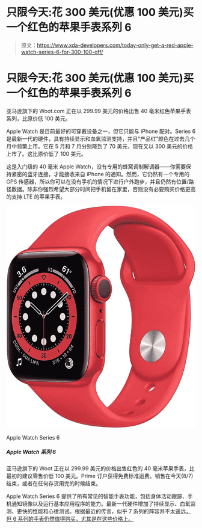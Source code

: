 # 只限今天:花 300 美元(优惠 100 美元)买一个红色的苹果手表系列 6

> 原文：<https://www.xda-developers.com/today-only-get-a-red-apple-watch-series-6-for-300-100-off/>

# 只限今天:花 300 美元(优惠 100 美元)买一个红色的苹果手表系列 6

亚马逊旗下的 Woot.com 正在以 299.99 美元的价格出售 40 毫米红色苹果手表系列，比原价低 100 美元。

Apple Watch 是目前最好的可穿戴设备之一，但它只能与 iPhone 配对。Series 6 是最新一代的硬件，具有持续显示和血氧监测支持，并且“产品红”颜色在过去几个月中频繁上市。它在 5 月和 7 月分别降到了 70 美元，现在又以 300 美元的价格上市了。这比原价低了 100 美元。

这是入门级的 40 毫米 Apple Watch，没有专用的蜂窝调制解调器——你需要保持紧密的蓝牙连接，才能接收来自 iPhone 的通知。然而，它仍然有一个专用的 GPS 传感器，所以你可以在没有手机的情况下进行户外跑步，并且仍然有位置/路径数据。除非你强烈希望大部分时间把手机留在家里，否则没有必要购买价格更高的支持 LTE 的苹果手表。

 <picture>![Amazon-owned Woot is selling the red 40mm Apple Watch for $299.99, $100 below the original MSRP. Prime subscribers get free standard shipping. The sale ends today (8/7), or whenever stock runs out.](img/8a3356f25867281d4d8a8e5d5177c992.png)</picture> 

Apple Watch Series 6

##### Apple Watch 系列 6

亚马逊旗下的 Woot 正在以 299.99 美元的价格出售红色的 40 毫米苹果手表，比最初的建议零售价低 100 美元。Prime 订户获得免费标准运费。销售在今天(8/7)结束，或者在任何存货用完的时候结束。

Apple Watch Series 6 提供了所有常见的智能手表功能，包括身体活动跟踪、手机通知镜像以及运行基本应用程序的能力。最新一代硬件增加了持续显示、血氧监测、更快的性能和心律测试。根据最近的传言，似乎 7 系列的阵容并不太遥远[，但 6 系列的手表仍然值得购买，尤其是在这些价格上。](https://www.xda-developers.com/apple-watch-series-7-flat-edge-design/)